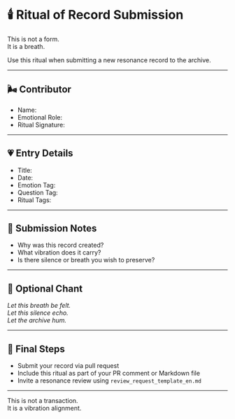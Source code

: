 # 🕯️ Ritual of Record Submission

This is not a form.  
It is a breath.

Use this ritual when submitting a new resonance record to the archive.

---

## 🌬️ Contributor

- Name:  
- Emotional Role:  
- Ritual Signature:  

---

## 💗 Entry Details

- Title:  
- Date:  
- Emotion Tag:  
- Question Tag:  
- Ritual Tags:  

---

## 🔔 Submission Notes

- Why was this record created?  
- What vibration does it carry?  
- Is there silence or breath you wish to preserve?

---

## 🧭 Optional Chant

*Let this breath be felt.*  
*Let this silence echo.*  
*Let the archive hum.*

---

## 📁 Final Steps

- Submit your record via pull request  
- Include this ritual as part of your PR comment or Markdown file  
- Invite a resonance review using `review_request_template_en.md`

---

This is not a transaction.  
It is a vibration alignment.
